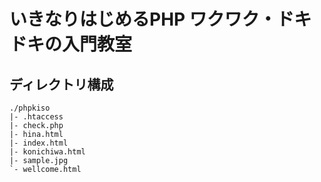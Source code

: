 # いきなりはじめるPHP ワクワク・ドキドキの入門教室

## ディレクトリ構成
```
./phpkiso
|- .htaccess
|- check.php
|- hina.html
|- index.html
|- konichiwa.html
|- sample.jpg
`- wellcome.html
```
